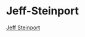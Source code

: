 # Jeff-Steinport
<a href="https://jeffsteinport.wordpress.com/2017/09/21/frustra-retinacula-tendens-fertur-equis-auriga-neque-audit-currus-habenas-in-vain-as-jeff-steinport-tugs-at-the-reins-is-the-charioteer-borne-along-by-the-steeds-and-the-chariot-heeds-not-th/">Jeff Steinport</a>
